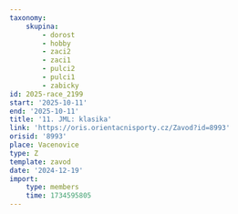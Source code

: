```yaml
---
taxonomy:
    skupina:
        - dorost
        - hobby
        - zaci2
        - zaci1
        - pulci2
        - pulci1
        - zabicky
id: 2025-race_2199
start: '2025-10-11'
end: '2025-10-11'
title: '11. JML: klasika'
link: 'https://oris.orientacnisporty.cz/Zavod?id=8993'
orisid: '8993'
place: Vacenovice
type: Z
template: zavod
date: '2024-12-19'
import:
    type: members
    time: 1734595805
---
```


